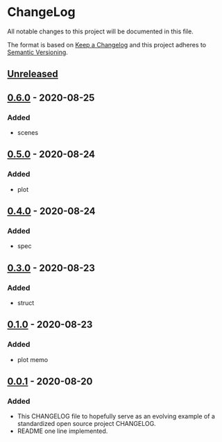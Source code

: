 # ChangeLog
All notable changes to this project will be documented in this file.

The format is based on [Keep a Changelog](http://keepachangelog.com/en/1.0.0/)
and this project adheres to [Semantic Versioning](http://semver.org/spec/v2.0.0.html).

## [Unreleased]

## [0.6.0] - 2020-08-25
### Added
- scenes

## [0.5.0] - 2020-08-24
### Added
- plot

## [0.4.0] - 2020-08-24
### Added
- spec

## [0.3.0] - 2020-08-23
### Added
- struct

## [0.1.0] - 2020-08-23
### Added
- plot memo

## [0.0.1] - 2020-08-20
### Added
- This CHANGELOG file to hopefully serve as an evolving example of a standardized open source project CHANGELOG.
- README one line implemented.

[Unreleased]: https://github.com/My-Novel-Management/m131-mintsmell/compare/v0.6.0...HEAD
[0.6.0]: https://github.com/My-Novel-Management/m131-mintsmell/releases/v0.6.0
[0.5.0]: https://github.com/My-Novel-Management/m131-mintsmell/releases/v0.5.0
[0.4.0]: https://github.com/My-Novel-Management/m131-mintsmell/releases/v0.4.0
[0.3.0]: https://github.com/My-Novel-Management/m131-mintsmell/releases/v0.3.0
[0.1.0]: https://github.com/My-Novel-Management/m131-mintsmell/releases/v0.1.0
[0.0.1]: https://github.com/My-Novel-Management/m131-mintsmell/releases/v0.0.1
